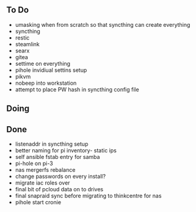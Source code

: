 ## To Do

- umasking when from scratch so that syncthing can create everything
- syncthing
- restic
- steamlink
- searx
- gitea
- settime on everything
- pihole invidiual settins setup
- pikvm
- nobeep into workstation
- attempt to place PW hash in syncthing config file

## Doing


## Done

- listenaddr in syncthing setup
- better naming for pi inventory- static ips
- self ansible fstab entry for samba
- pi-hole on pi-3
- nas mergerfs rebalance
- change passwords on every install?
- migrate iac roles over
- final bit of pcloud data on to drives
- final snapraid sync before migrating to thinkcentre for nas
- pihole start cronie
